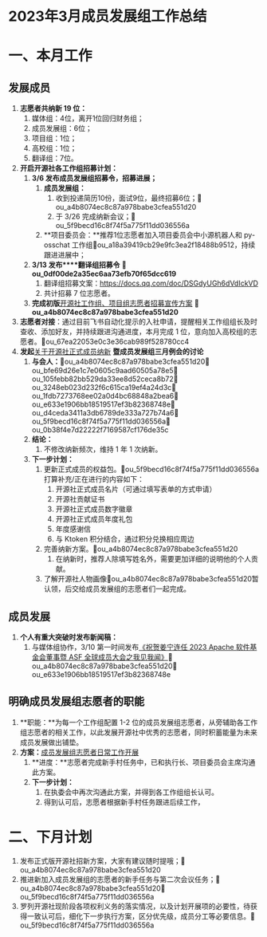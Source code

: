 # 2023年3月成员发展组工作总结

# 一、本月工作

## 发展成员

1.  **志愿者共纳新 19 位：**
    1.  媒体组：4位，离开1位回归财务组；
    2.  成员发展组：6位；
    3.  项目组：1位；
    4.  高校组：1位；
    5.  翻译组：7位。
2.  **开启开源社各工作组招募计划：**
    1.  **3/6 发布****成员发展组招募令****，招募进展；**
        1.  **成员发展组：**
            1.  收到投递简历10份，面试9位，最终招募6位；👤ou_a4b8074ec8c87a978babe3cfea551d20
            2.  于 3/26 完成纳新会议；👤ou_5f9becd16c8f74f5a775f11dd036556a
        2.  **项目委员会：**推荐1位志愿者加入项目委员会中小源机器人和 py-osschat 工作组👤ou_a18a39419cb29e9fc3ea2f18488b9512，持续跟进进展中；
    2.  **3/13 发布****翻译组招募令** **👤ou_0df00de2a35ec6aa73efb70f65dcc619**
        1.  翻译组招募文案：https://docs.qq.com/doc/DSGdyUGh6dVdIckVD
        2.  共计招募 7 位志愿者。
    3.  **完成初版**[开源社工作组、项目组志愿者招募宣传方案][1] **👤ou_a4b8074ec8c87a978babe3cfea551d20**
3.  **志愿者对接**：通过目前飞书自动化提示的入社申请，提醒相关工作组组长及时查收、添加好友，并持续跟进沟通进度，本月完成 1 位，意向加入高校组的志愿者。👤ou_67ea22053e0c3e36cab989f528780cc4
4.  **发起**[关于开源社正式成员纳新][2] **暨成员发展组三月例会的讨论**
    1.  **与会人：**👤ou_a4b8074ec8c87a978babe3cfea551d20👤ou_bfe69d26e1c7e0605c9aad60505a78e5👤ou_105febb82bb529da33ee8d52ceca8b72👤ou_3248eb023d232f6c615ca19ef4a24d3c👤ou_1fdb7273768ee02a0d4bc68848a2bea6👤ou_e633e1906bb18519517ef3b82368748e👤ou_d4ceda3411a3db6789de333a727b74a6👤ou_5f9becd16c8f74f5a775f11dd036556a👤ou_0b38f4e7d22222f7169587cf176de35c
    2.  **结论：**
        1.  不修改纳新频次，维持 1 年 1 次纳新。
    3.  **下一步计划：**
        1.  更新正式成员的权益包。👤ou_5f9becd16c8f74f5a775f11dd036556a打算补充/正在进行的内容如下：
            1.  开源社正式成员名片（可通过填写表单的方式申请）
            2.  开源社贡献证书
            3.  开源社正式成员数字徽章
            4.  开源社正式成员年度礼包
            5.  年度感谢信
            6.  与 Ktoken 积分结合，通过积分兑换相应周边
        2.  完善纳新方案。👤ou_a4b8074ec8c87a978babe3cfea551d20
            1.  在纳新时，推荐人除填写姓名外，需要更加详细的说明他的个人贡献。
        3.  了解开源社人物画像👤ou_a4b8074ec8c87a978babe3cfea551d20暂认领，后交给成员发展组的志愿者们一起完成。

## 成员发展

1.  **个人有重大突破时发布新闻稿：**
    1.  与媒体组协作，3/10 第一时间发布[《祝贺姜宁连任 2023 Apache 软件基金会董事暨 ASF 全球成员大会之我见我闻》][3]👤ou_a4b8074ec8c87a978babe3cfea551d20👤ou_e633e1906bb18519517ef3b82368748e

## 明确成员发展组志愿者的职能

1.  **职能：**为每一个工作组配置 1-2 位的成员发展组志愿者，从旁辅助各工作组志愿者的相关工作，以此发展开源社中优秀的志愿者，同时积蓄能量为未来成员发展做出铺垫。
2.  **方案：**[成员发展组志愿者日常工作开展][4]
    1.  **进度：**志愿者完成新手村任务中，已和执行长、项目委员会主席沟通此方案。
    2.  **下一步计划：**
        1.  在执委会中再次沟通此方案，并得到各工作组组长认可。
        2.  得到认可后，志愿者根据新手村任务跟进后续工作，

# 二、下月计划

1.  发布正式版开源社招新方案，大家有建议随时提哦；👤ou_a4b8074ec8c87a978babe3cfea551d20
2.  推进新加入成员发展组的志愿者的新手任务与第二次会议任务；👤ou_a4b8074ec8c87a978babe3cfea551d20👤ou_5f9becd16c8f74f5a775f11dd036556a
3.  罗列开源社现阶段各项权利义务的落实情况，以及计划开展项的必要性，待获得一致认可后，细化下一步执行方案，区分优先级，成员分工等必要信息。👤ou_5f9becd16c8f74f5a775f11dd036556a

[1]: https://kaiyuanshe.feishu.cn/docx/YUBVdsgh3oxW1WxQv0gca3IEnFc
[2]: https://kaiyuanshe.feishu.cn/docx/XJyqd3Vz3ooZVOx4jULcHf9anxb
[3]: https%3A%2F%2Fmp.weixin.qq.com%2Fs%2FI9Xn2Zn6eFmvy24x8Mj6dQ
[4]: https://kaiyuanshe.feishu.cn/docx/PajYdYWZZoToJ7xh86dc5EUZnuc